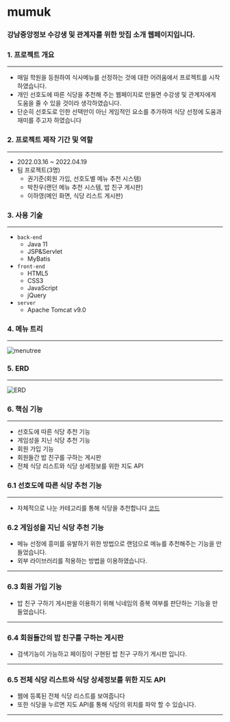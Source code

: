 # mumuk

### 강남중앙정보 수강생 및 관계자를 위한 맛집 소개 웹페이지입니다.

### 1. 프로젝트 개요

---

- 매일 학원을 등원하여 식사메뉴를 선정하는 것에 대한 어려움에서 프로젝트를 시작하였습니다.
- 개인 선호도에 따른 식당을 추천해 주는 웹페이지로 만들면 수강생 및 관계자에게 도움을 줄 수 있을 것이라 생각하였습니다.
- 단순히 선호도로 인한 선택만이 아닌 게임적인 요소를 추가하여 식당 선정에 도움과 재미를 주고자 하였습니다

### 2. 프로젝트 제작 기간 및 역할

---

- 2022.03.16 ~ 2022.04.19
- 팀 프로젝트(3명)
    - 권기준(회원 가입, 선호도별 메뉴 추천 시스템)
    - 박찬우(랜던 메뉴 추천 시스템, 밥 친구 게시판)
    - 이하영(메인 화면, 식당 리스트 게시판)

### 3. 사용 기술

---

- `back-end`
    - Java 11
    - JSP&Servlet
    - MyBatis
- `front-end`
    - HTML5
    - CSS3
    - JavaScript
    - jQuery
- `server`
    - Apache Tomcat v9.0
    

### 4. 메뉴 트리

---

![menutree](https://user-images.githubusercontent.com/101856118/177474440-f45a14ed-ad3f-4586-a020-dfec174b80d9.jpg)

### 5. ERD

---

![ERD](https://user-images.githubusercontent.com/101856118/177474312-a3e60f2e-3a56-4ea2-9d16-a0632b5e4bcd.jpg)

### 6. 핵심 기능

---

- 선호도에 따른 식당 추천 기능
- 게임성을 지닌 식당 추천 기능
- 회원 가입 기능
- 회원들간 밥 친구를 구하는 게시판
- 전체 식당 리스트와 식당 상세정보를 위한 지도 API

### 6.1 선호도에 따른 식당 추천 기능

---

- 자체적으로 나눈 카테고리를 통해 식당을 추천합니다 [코드](https://github.com/NullpointExcepti0n/mumuk/blob/7a2bebb193fbc56208b38ebd04bbf26a977745ce/src/main/webapp/view/member/category.jsp#L14)

### 6.2 게임성을 지닌 식당 추천 기능

- 메뉴 선정에 흥미를 유발하기 위한 방법으로 랜덤으로 메뉴를 추천해주는 기능을 만들었습니다.
- 외부 라이브러리를 적용하는 방법을 이용하였습니다.
---

### 6.3 회원 가입 기능

- 밥 친구 구하기 게시판을 이용하기 위해 닉네임의 중복 여부를 판단하는 기능을 만들었습니다.
---

### 6.4 회원들간의 밥 친구를 구하는 게시판

- 검색기능이 가능하고 페이징이 구현된 밥 친구 구하기 게시판 입니다.
---

### 6.5 전체 식당 리스트와 식당 상세정보를 위한 지도 API

- 웹에 등록된 전체 식당 리스트를 보여줍니다
- 또한 식당을 누르면 지도 API를 통해 식당의 위치를 파악 할 수 있습니다.
---
